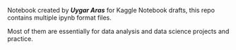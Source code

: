Notebook created by ***Uygar Aras*** for Kaggle Notebook drafts, this repo contains multiple ipynb format files.

Most of them are essentially for data analysis and data science projects and practice.
